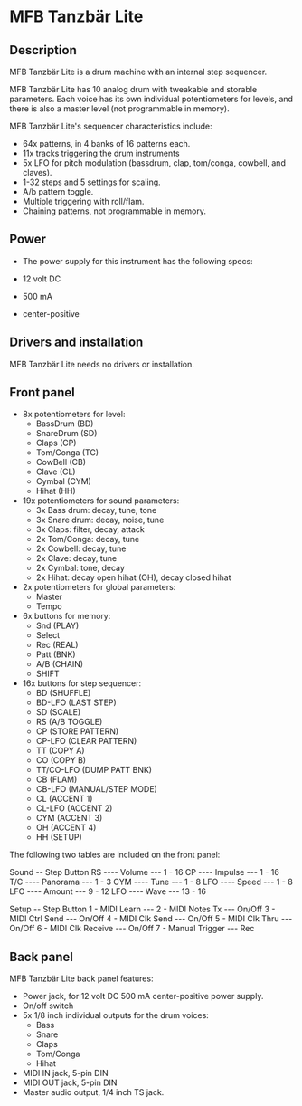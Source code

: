 # MFB Tanzbär Lite

## Description

MFB Tanzbär Lite is a drum machine with an internal step sequencer.

MFB Tanzbär Lite has 10 analog drum with tweakable and storable parameters. Each voice has its own individual potentiometers for levels, and there is also a master level (not programmable in memory).

MFB Tanzbär Lite's sequencer characteristics include:
* 64x patterns, in 4 banks of 16 patterns each.
* 11x tracks triggering the drum instruments
* 5x LFO for pitch modulation (bassdrum, clap, tom/conga, cowbell, and claves).
* 1-32 steps and 5 settings for scaling.
* A/b pattern toggle.
* Multiple triggering with roll/flam. 
* Chaining patterns, not programmable in memory.

## Power

* The power supply for this instrument has the following specs:

* 12 volt DC
* 500 mA
* center-positive

## Drivers and installation

MFB Tanzbär Lite needs no drivers or installation.

## Front panel

* 8x potentiometers for level:
  * BassDrum (BD)
  * SnareDrum (SD)
  * Claps (CP)
  * Tom/Conga (TC)
  * CowBell (CB)
  * Clave (CL)
  * Cymbal (CYM)
  * Hihat (HH)
* 19x potentiometers for sound parameters:
  * 3x Bass drum: decay, tune, tone
  * 3x Snare drum: decay, noise, tune
  * 3x Claps: filter, decay, attack
  * 2x Tom/Conga: decay, tune
  * 2x Cowbell: decay, tune
  * 2x Clave: decay, tune
  * 2x Cymbal: tone, decay
  * 2x Hihat: decay open hihat (OH), decay closed hihat
* 2x potentiometers for global parameters:
  * Master
  * Tempo
* 6x buttons for memory:
  * Snd (PLAY)
  * Select
  * Rec (REAL)
  * Patt (BNK)
  * A/B (CHAIN)
  * SHIFT
* 16x buttons for step sequencer:
  * BD (SHUFFLE)
  * BD-LFO (LAST STEP)
  * SD (SCALE)
  * RS (A/B TOGGLE)
  * CP (STORE PATTERN)
  * CP-LFO (CLEAR PATTERN)
  * TT (COPY A)
  * CO (COPY B)
  * TT/CO-LFO (DUMP PATT BNK)
  * CB (FLAM)
  * CB-LFO (MANUAL/STEP MODE)
  * CL (ACCENT 1)
  * CL-LFO (ACCENT 2)
  * CYM (ACCENT 3)
  * OH (ACCENT 4)
  * HH (SETUP)

The following two tables are included on the front panel:

Sound -- Step Button
RS  ---- Volume   ---  1 - 16
CP  ---- Impulse  ---  1 - 16
T/C ---- Panorama ---  1 -  3
CYM ---- Tune     ---  1 -  8
LFO ---- Speed    ---  1 -  8
LFO ---- Amount   ---  9 - 12
LFO ---- Wave     --- 13 - 16

Setup -- Step Button
1 - MIDI Learn       --- 
2 - MIDI Notes Tx    --- On/Off
3 - MIDI Ctrl Send   --- On/Off
4 - MIDI Clk Send    --- On/Off
5 - MIDI Clk Thru    --- On/Off
6 - MIDI Clk Receive --- On/Off
7 - Manual Trigger   --- Rec

## Back panel

MFB Tanzbär Lite back panel features: 

* Power jack, for 12 volt DC 500 mA center-positive power supply.
* On/off switch
* 5x 1/8 inch individual outputs for the drum voices:
  * Bass
  * Snare
  * Claps
  * Tom/Conga
  * Hihat
* MIDI IN jack, 5-pin DIN
* MIDI OUT jack, 5-pin DIN
* Master audio output, 1/4 inch TS jack.
